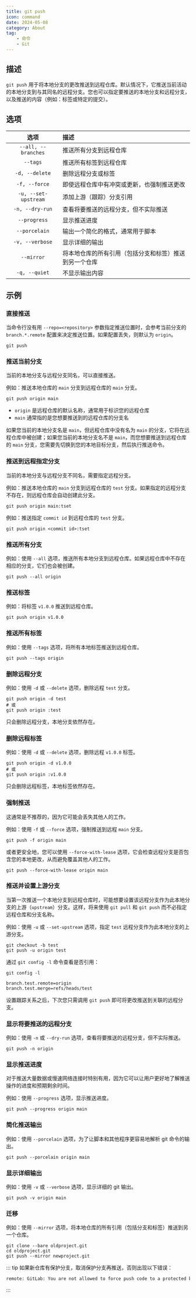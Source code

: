 ```yaml
---
title: git push
icon: command
date: 2024-05-08
category: About
tag:
    - 命令
    - Git
---
```


## 描述

`git push` 用于将本地分支的更改推送到远程仓库。默认情况下，它推送当前活动的本地分支到与其同名的远程分支。您也可以指定要推送的本地分支和远程分支，以及推送的内容（例如：标签或特定的提交）。

## 选项

|  选项  |  描述  |
|  :----:  |  :----  |
|  `--all, --branches`  |  推送所有分支到远程仓库  |
|  `--tags`  |  推送所有标签到远程仓库  |
|  `-d, --delete`  |  删除远程分支或标签  |
|  `-f, --force`  |  即使远程仓库中有冲突或更新，也强制推送更改  |
|  `-u, --set-upstream`  |  添加上游（跟踪）分支引用  |
|  `-n, --dry-run`  |  查看将要推送的远程分支，但不实际推送  |
|  `--progress`  |  显示推送进度  |
|  `--porcelain`  |  输出一个简化的格式，通常用于脚本  |
|  `-v, --verbose`  |  显示详细的输出  |
|  `--mirror`  |  将本地仓库的所有引用（包括分支和标签）推送到另一个仓库  |
|  `-q, --quiet`  |  不显示输出内容  |

## 示例

### 直接推送

当命令行没有用 `--repo=<repository>` 参数指定推送位置时，会参考当前分支的 `branch.*.remote` 配置来决定推送位置。如果配置丢失，则默认为 `origin`。

```shell
git push
```

### 推送当前分支

当前的本地分支与远程分支同名，可以直接推送。

例如：推送本地仓库的 `main` 分支到远程仓库的 `main` 分支。

```shell
git push origin main
```

- `origin` 是远程仓库的默认名称，通常用于标识您的远程仓库
- `main` 通常指的是您想要推送到的远程仓库的分支名

如果您当前的本地分支名是 `main`，但远程仓库中没有名为 `main` 的分支，它将在远程仓库中被创建；如果您当前的本地分支名不是 `main`，而您想要推送到远程仓库的 `main` 分支，您需要先切换到您的本地目标分支，然后执行推送命令。

### 推送到远程指定分支

当前的本地分支与远程分支不同名，需要指定远程分支。

例如：推送本地仓库的 `main` 分支到远程仓库的 `test` 分支。如果指定的远程分支不存在，则远程仓库会自动创建此分支。

```shell
git push origin main:tset
```

例如：推送指定 `commit id` 到远程仓库的 `test` 分支。

```shell
git push origin <commit id>:tset
```

### 推送所有分支

例如：使用 `--all` 选项，推送所有本地分支到远程仓库。如果远程仓库中不存在相应的分支，它们也会被创建。

```shell
git push --all origin
```

### 推送标签

例如：将标签 `v1.0.0` 推送到远程仓库。

```shell
git push origin v1.0.0
```

### 推送所有标签

例如：使用 `--tags` 选项，将所有本地标签推送到远程仓库。

```shell
git push --tags origin
```

### 删除远程分支

例如：使用 `-d` 或 `--delete` 选项，删除远程 `test` 分支。

```shell
git push origin -d test
# 或
git push origin :test
```

只会删除远程分支，本地分支依然存在。

### 删除远程标签

例如：使用 `-d` 或 `--delete` 选项，删除远程 `v1.0.0` 标签。

```shell
git push origin -d v1.0.0
# 或
git push origin :v1.0.0
```

只会删除远程标签，本地标签依然存在。

### 强制推送

这通常是不推荐的，因为它可能会丢失其他人的工作。

例如：使用 `-f` 或 `--force` 选项，强制推送到远程 `main` 分支。

```shell
git push -f origin main
```

或者更安全地，您可以使用 `--force-with-lease` 选项，它会检查远程分支是否包含您的本地更改，从而避免覆盖其他人的工作。

```shell
git push --force-with-lease origin main
```

### 推送并设置上游分支

当第一次推送一个本地分支到远程仓库时，可能想要设置该远程分支作为此本地分支的上游（`upstream`）分支。这样，将来使用 `git pull` 和 `git push` 而不必指定远程仓库和分支名称。

例如：使用 `-u` 或 `--set-upstream` 选项，指定 `test` 远程分支作为此本地分支的上游分支。

```shell
git checkout -b test
git push -u origin test
```

通过 `git config -l` 命令查看是否引用：

```shell
git config -l

branch.test.remote=origin
branch.test.merge=refs/heads/test
```

设置跟踪关系之后，下次您只需调用 `git push` 即可将更改推送到关联的远程分支。

### 显示将要推送的远程分支

例如：使用 `-n` 或 `--dry-run` 选项，查看将要推送的远程分支，但不实际推送。

```shell
git push -n origin
```

### 显示推送进度

对于推送大量数据或慢速网络连接时特别有用，因为它可以让用户更好地了解推送操作的进度和预期剩余时间。

例如：使用 `--progress` 选项，显示推送进度。

```shell
git push --progress origin main
```

### 简化推送输出

例如：使用 `--porcelain` 选项，为了让脚本和其他程序更容易地解析 git 命令的输出。

```shell
git push --porcelain origin main
```

### 显示详细输出

例如：使用 `-v` 或 `--verbose` 选项，显示详细的 git 输出。

```shell
git push -v origin main
```

### 迁移

例如：使用 `--mirror` 选项，将本地仓库的所有引用（包括分支和标签）推送到另一个仓库。

```shell
git clone --bare oldproject.git
cd oldproject.git
git push --mirror newproject.git
```

::: tip
如果新仓库有保护分支，取消保护分支再推送，否则出现以下错误：

```bash
remote: GitLab: You are not allowed to force push code to a protected branch on this project.
```

:::
